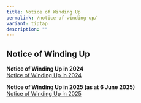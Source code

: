 ```yaml
---
title: Notice of Winding Up
permalink: /notice-of-winding-up/
variant: tiptap
description: ""
---
```

<h2>Notice of Winding Up</h2>
<p></p>
<p><strong>Notice of Winding Up in 2024</strong>
<br><a href="/files/Notice_of_Winding_Up_2024.pdf" rel="noopener nofollow" target="_blank">Notice of Winding Up in 2024</a>
</p>
<p></p>
<p><strong>Notice of Winding Up in 2025 (as at 6 June 2025)</strong>
<br><a href="/files/Notice_of_Winding_Up_6Jun25.pdf" rel="noopener nofollow" target="_blank">Notice of Winding Up in 2025</a>
</p>